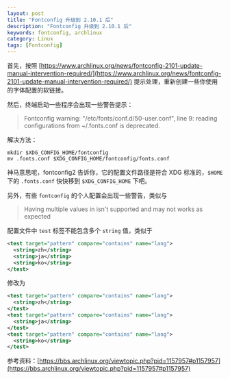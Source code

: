 ```yaml
---
layout: post
title: "Fontconfig 升级到 2.10.1 后"
description: "Fontconfig 升级到 2.10.1 后"
keywords: fontconfig, archlinux
category: Linux
tags: [Fontconfig]
---
```


首先，按照 [https://www.archlinux.org/news/fontconfig-2101-update-manual-intervention-required/](https://www.archlinux.org/news/fontconfig-2101-update-manual-intervention-required/) 提示处理，重新创建一些你使用的字体配置的软链接。

然后，终端启动一些程序会出现一些警告提示：

>Fontconfig warning: "/etc/fonts/conf.d/50-user.conf", line 9: reading configurations from ~/.fonts.conf is deprecated.

解决方法：

    mkdir $XDG_CONFIG_HOME/fontconfig
    mv .fonts.conf $XDG_CONFIG_HOME/fontconfig/fonts.conf

<!-- more -->

神马意思呢，fontconfig2 告诉你，它的配置文件路径是符合 XDG 标准的，`$HOME` 下的 `.fonts.conf` 快快移到 `$XDG_CONFIG_HOME` 下吧。

另外，有些 `fontconfig` 的个人配置会出现一些警告，类似与

>Having multiple values in <test> isn't supported and may not works as expected

配置文件中 `test` 标签不能包含多个 `string` 值，类似于

```xml
<test target="pattern" compare="contains" name="lang">
  <string>zh</string>
  <string>ja</string>
  <string>ko</string>
</test>
```

修改为

```xml
<test target="pattern" compare="contains" name="lang">
  <string>zh</string>
</test>
<test target="pattern" compare="contains" name="lang">
  <string>ja</string>
</test>
<test target="pattern" compare="contains" name="lang">
  <string>ko</string>
</test>
```

参考资料：[https://bbs.archlinux.org/viewtopic.php?pid=1157957#p1157957](https://bbs.archlinux.org/viewtopic.php?pid=1157957#p1157957)
